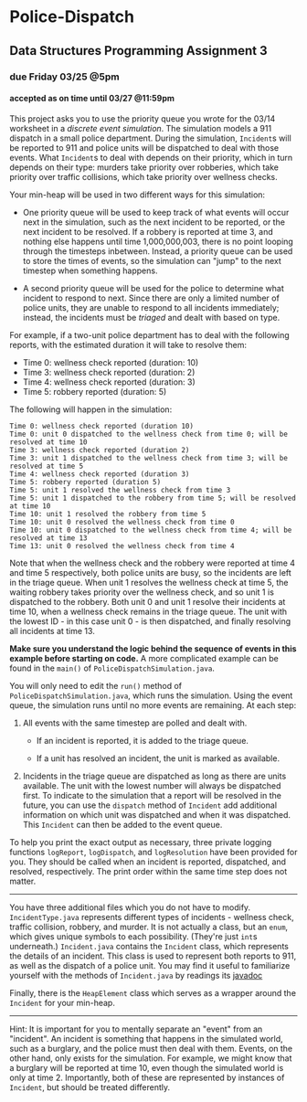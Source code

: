# Police-Dispatch
## Data Structures Programming Assignment 3 
### due Friday 03/25 @5pm
#### accepted as on time until 03/27 @11:59pm

This project asks you to use the priority queue you wrote for the 03/14 worksheet in a *discrete event simulation*. The simulation models a 911 dispatch in a small police department. During the simulation, `Incident`s will be reported to 911 and police units will be dispatched to deal with those events. What `Incident`s to deal with depends on their priority, which in turn depends on their type: murders take priority over robberies, which take priority over traffic collisions, which take priority over wellness checks.

Your min-heap will be used in two different ways for this simulation:

* One priority queue will be used to keep track of what events will occur next in the simulation, such as the next incident to be reported, or the next incident to be resolved. If a robbery is reported at time 3, and nothing else happens until time 1,000,000,003, there is no point looping through the timesteps inbetween. Instead, a priority queue can be used to store the times of events, so the simulation can "jump" to the next timestep when something happens.

* A second priority queue will be used for the police to determine what incident to respond to next. Since there are only a limited number of police units, they are unable to respond to all incidents immediately; instead, the incidents must be *triaged* and dealt with based on type.

For example, if a two-unit police department has to deal with the following reports, with the estimated duration it will take to resolve them:

* Time 0: wellness check reported (duration: 10)
* Time 3: wellness check reported (duration: 2)
* Time 4: wellness check reported (duration: 3)
* Time 5: robbery reported (duration: 5)

The following will happen in the simulation:

```
Time 0: wellness check reported (duration 10)
Time 0: unit 0 dispatched to the wellness check from time 0; will be resolved at time 10
Time 3: wellness check reported (duration 2)
Time 3: unit 1 dispatched to the wellness check from time 3; will be resolved at time 5
Time 4: wellness check reported (duration 3)
Time 5: robbery reported (duration 5)
Time 5: unit 1 resolved the wellness check from time 3
Time 5: unit 1 dispatched to the robbery from time 5; will be resolved at time 10
Time 10: unit 1 resolved the robbery from time 5
Time 10: unit 0 resolved the wellness check from time 0
Time 10: unit 0 dispatched to the wellness check from time 4; will be resolved at time 13
Time 13: unit 0 resolved the wellness check from time 4
```

Note that when the wellness check and the robbery were reported at time 4 and time 5 respectively, both police units are busy, so the incidents are left in the triage queue. When unit 1 resolves the wellness check at time 5, the waiting robbery takes priority over the wellness check, and so unit 1 is dispatched to the robbery. Both unit 0 and unit 1 resolve their incidents at time 10, when a wellness check remains in the triage queue. The unit with the lowest ID - in this case unit 0 - is then dispatched, and finally resolving all incidents at time 13.

__Make sure you understand the logic behind the sequence of events in this example before starting on code.__ A more complicated example can be found in the `main()` of `PoliceDispatchSimulation.java`.

<div style="page-break-after:always;"></div>

You will only need to edit the `run()` method of `PoliceDispatchSimulation.java`, which runs the simulation. Using the event queue, the simulation runs until no more events are remaining. At each step:

1. All events with the same timestep are polled and dealt with.
    
    * If an incident is reported, it is added to the triage queue.

    * If a unit has resolved an incident, the unit is marked as available.

2. Incidents in the triage queue are dispatched as long as there are units available. The unit with the lowest number will always be dispatched first. To indicate to the simulation that a report will be resolved in the future, you can use the `dispatch` method of `Incident` add additional information on which unit was dispatched and when it was dispatched. This `Incident` can then be added to the event queue.

To help you print the exact output as necessary, three private logging functions `logReport`,  `logDispatch`, and `logResolution` have been provided for you. They should be called when an incident is reported, dispatched, and resolved, respectively. The print order within the same time step does not matter.

-----

You have three additional files which you do not have to modify. `IncidentType.java` represents different types of incidents - wellness check, traffic collision, robbery, and murder. It is not actually a class, but an `enum`, which gives unique symbols to each possibility. (They're just `int`s underneath.) `Incident.java` contains the `Incident` class, which represents the details of an incident. This class is used to represent both reports to 911, as well as the dispatch of a police unit. You may find it useful to familiarize yourself with the methods of `Incident.java` by readings its [javadoc](/javadoc)

Finally, there is the `HeapElement` class which serves as a wrapper around the `Incident` for your min-heap.

-----

Hint: It is important for you to mentally separate an "event" from an "incident". An incident is something that happens in the simulated world, such as a burglary, and the police must then deal with them. Events, on the other hand, only exists for the simulation. For example, we might know that a burglary will be reported at time 10, even though the simulated world is only at time 2. Importantly, both of these are represented by instances of `Incident`, but should be treated differently.
